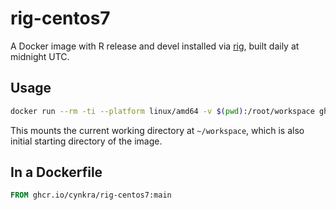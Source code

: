# rig-centos7

A Docker image with R release and devel installed via [rig](https://github.com/r-lib/rig/), built daily at midnight UTC.

## Usage

```sh
docker run --rm -ti --platform linux/amd64 -v $(pwd):/root/workspace ghcr.io/cynkra/rig-centos7:main
```

This mounts the current working directory at `~/workspace`, which is also initial starting directory of the image.

## In a Dockerfile

```dockerfile
FROM ghcr.io/cynkra/rig-centos7:main
```
